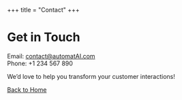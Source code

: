 +++
title = "Contact"
+++

# Get in Touch

Email: contact@automatAI.com  
Phone: +1 234 567 890  

We’d love to help you transform your customer interactions!

[Back to Home](/)

